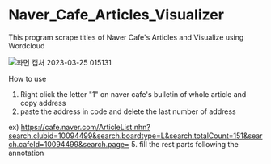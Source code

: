 # Naver_Cafe_Articles_Visualizer
This program scrape titles of Naver Cafe's Articles and Visualize using Wordcloud

![화면 캡처 2023-03-25 015131](https://user-images.githubusercontent.com/79557712/227590612-1c514681-272f-4aed-8b3e-e5149eef918b.png)

How to use
1. Right click the letter "1" on naver cafe's bulletin of whole article and copy address
3. paste the address in code and delete the last number of address

ex) https://cafe.naver.com/ArticleList.nhn?search.clubid=10094499&search.boardtype=L&search.totalCount=151&search.cafeId=10094499&search.page=
5. fill the rest parts following the annotation
